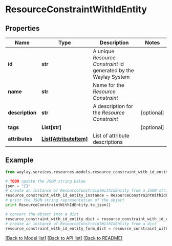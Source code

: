# ResourceConstraintWithIdEntity


## Properties

Name | Type | Description | Notes
------------ | ------------- | ------------- | -------------
**id** | **str** | A unique _Resource Constraint_ id generated by the Waylay System | 
**name** | **str** | Name for the _Resource Constraint_ | 
**description** | **str** | A description for the _Resource Constraint_ | [optional] 
**tags** | **List[str]** |  | [optional] 
**attributes** | [**List[AttributeItem]**](AttributeItem.md) | List of attribute descriptions | 

## Example

```python
from waylay.services.resources.models.resource_constraint_with_id_entity import ResourceConstraintWithIdEntity

# TODO update the JSON string below
json = "{}"
# create an instance of ResourceConstraintWithIdEntity from a JSON string
resource_constraint_with_id_entity_instance = ResourceConstraintWithIdEntity.from_json(json)
# print the JSON string representation of the object
print ResourceConstraintWithIdEntity.to_json()

# convert the object into a dict
resource_constraint_with_id_entity_dict = resource_constraint_with_id_entity_instance.to_dict()
# create an instance of ResourceConstraintWithIdEntity from a dict
resource_constraint_with_id_entity_form_dict = resource_constraint_with_id_entity.from_dict(resource_constraint_with_id_entity_dict)
```
[[Back to Model list]](../README.md#documentation-for-models) [[Back to API list]](../README.md#documentation-for-api-endpoints) [[Back to README]](../README.md)


